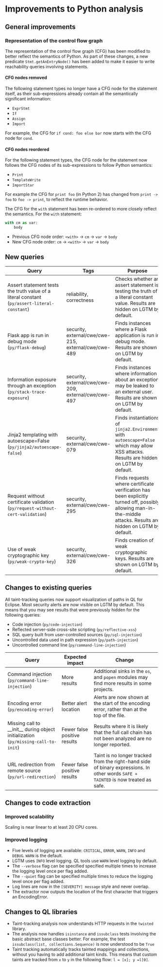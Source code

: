 # Improvements to Python analysis

## General improvements

### Representation of the control flow graph

The representation of the control flow graph (CFG) has been modified to better reflect the semantics of Python. As part of these changes, a new predicate `Stmt.getAnEntryNode()` has been added to make it easier to write reachability queries involving statements.

#### CFG nodes removed

The following statement types no longer have a CFG node for the statement itself, as their sub-expressions already contain all the
semantically significant information:

* `ExprStmt`
* `If`
* `Assign`
* `Import`

For example, the CFG for `if cond: foo else bar` now starts with the CFG node for `cond`.

#### CFG nodes reordered

For the following statement types, the CFG node for the statement now follows the CFG nodes of its sub-expressions to follow Python semantics:

* `Print`
* `TemplateWrite`
* `ImportStar`

For example the CFG for `print foo` (in Python 2) has changed from `print -> foo` to `foo -> print`, to reflect the runtime behavior.

The CFG for the `with` statement has been re-ordered to more closely reflect the semantics.
For the `with` statement:
```python
with cm as var:
    body
```

* Previous CFG node order: `<with>` -> `cm` -> `var` -> `body`
* New CFG node order: `cm` -> `<with>` -> `var` -> `body`

## New queries

| **Query**                   | **Tags**  | **Purpose**                                                        |
|-----------------------------|-----------|--------------------------------------------------------------------|
| Assert statement tests the truth value of a literal constant (`py/assert-literal-constant`) | reliability, correctness     | Checks whether an assert statement is testing the truth of a literal constant value. Results are hidden on LGTM by default. |
| Flask app is run in debug mode (`py/flask-debug`) | security, external/cwe/cwe-215, external/cwe/cwe-489 | Finds instances where a Flask application is run in debug mode. Results are shown on LGTM by default. |
| Information exposure through an exception (`py/stack-trace-exposure`) | security, external/cwe/cwe-209, external/cwe/cwe-497 | Finds instances where information about an exception may be leaked to an external user. Results are shown on LGTM by default. |
| Jinja2 templating with autoescape=False (`py/jinja2/autoescape-false`) | security, external/cwe/cwe-079 | Finds instantiations of `jinja2.Environment` with `autoescape=False` which may allow XSS attacks. Results are hidden on LGTM by default. |
| Request without certificate validation (`py/request-without-cert-validation`) | security, external/cwe/cwe-295 | Finds requests where certificate verification has been explicitly turned off, possibly allowing man-in-the-middle attacks. Results are hidden on LGTM by default. |
| Use of weak cryptographic key (`py/weak-crypto-key`) | security, external/cwe/cwe-326 | Finds creation of weak cryptographic keys. Results are shown on LGTM by default. |

## Changes to existing queries

All taint-tracking queries now support visualization of paths in QL for Eclipse.
Most security alerts are now visible on LGTM by default. This means that you may see results that were previously hidden for the following queries: 

* Code injection (`py/code-injection`)
* Reflected server-side cross-site scripting (`py/reflective-xss`)
* SQL query built from user-controlled sources (`py/sql-injection`)
* Uncontrolled data used in path expression (`py/path-injection`)
* Uncontrolled command line (`py/command-line-injection`)

| **Query**                  | **Expected impact**    | **Change**                                                       |
|----------------------------|------------------------|------------------------------------------------------------------|
| Command injection (`py/command-line-injection`) | More results | Additional sinks in the `os`, and `popen` modules may find more results in some projects. |
| Encoding error (`py/encoding-error`) | Better alert location | Alerts are now shown at the start of the encoding error, rather than at the top of the file. |
| Missing call to \_\_init\_\_ during object initialization (`py/missing-call-to-init`) | Fewer false positive results | Results where it is likely that the full call chain has not been analyzed are no longer reported. |
| URL redirection from remote source (`py/url-redirection`) | Fewer false positive results | Taint is no longer tracked from the right-hand side of binary expressions. In other words `SAFE + TAINTED` is now treated as safe. |


## Changes to code extraction

### Improved scalability

Scaling is near linear to at least 20 CPU cores.

### Improved logging

* Five levels of logging are available: `CRITICAL`, `ERROR`, `WARN`, `INFO` and `DEBUG`. `WARN` is the default.
* LGTM uses `INFO` level logging. QL tools use `WARN` level logging by default.
* The `--verbose` flag can be specified specified multiple times to increase the logging level once per flag added.
* The `--quiet` flag can be specified multiple times to reduce the logging level once per flag added.
* Log lines are now in the `[SEVERITY] message` style and never overlap.
* The extractor now outputs the location of the first character that triggers an EncodingError.

## Changes to QL libraries

* Taint-tracking analysis now understands HTTP requests in the `twisted` library.
* The analysis now handles `isinstance` and `issubclass` tests involving the basic abstract base classes better. For example, the test `issubclass(list, collections.Sequence)` is now understood to be `True`
* Taint tracking automatically tracks tainted mappings and collections, without you having to add additional taint kinds. This means that custom taints are tracked from `x` to `y` in the following flow: `l = [x]; y =l[0]`.
